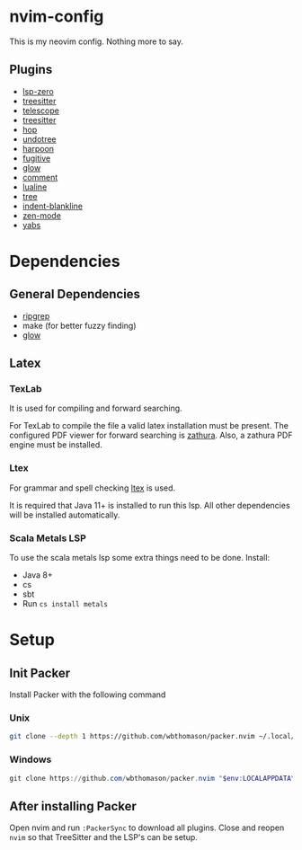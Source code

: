 # nvim-config
This is my neovim config. Nothing more to say.

## Plugins
* [lsp-zero](https://github.com/VonHeikemen/lsp-zero.nvim)
* [treesitter](https://github.com/nvim-treesitter/nvim-treesitter)
* [telescope](https://github.com/nvim-telescope/telescope.nvim)
* [treesitter](https://github.com/nvim-treesitter/nvim-treesitter)  
* [hop](https://github.com/phaazon/hop.nvim)
* [undotree](https://github.com/mbbill/undotree)
* [harpoon](https://github.com/ThePrimeagen/harpoon)
* [fugitive](https://github.com/tpope/vim-fugitive) 
* [glow](https://github.com/ellisonleao/glow.nvim)
* [comment](https://github.com/terrortylor/nvim-comment)
* [lualine](https://github.com/nvim-lualine/lualine.nvim)
* [tree](https://github.com/nvim-tree/nvim-tree.lua)
* [indent-blankline](https://github.com/lukas-reineke/indent-blankline.nvim)
* [zen-mode](https://github.com/folke/zen-mode.nvim)
* [yabs](https://github.com/pianocomposer321/yabs.nvim)

# Dependencies 
## General Dependencies 
* [ripgrep](https://github.com/BurntSushi/ripgrep)
* make (for better fuzzy finding)
* [glow](https://github.com/charmbracelet/glow)

## Latex
### TexLab
It is used for compiling and forward searching.

For TexLab to compile the file a valid latex installation must be present.
The configured PDF viewer for forward searching is [zathura](https://github.com/pwmt/zathura).
Also, a zathura PDF engine must be installed. 

### Ltex
For grammar and spell checking [ltex](https://github.com/vigoux/ltex-ls.nvim) is used.

It is required that Java 11+ is installed to run this lsp.
All other dependencies will be installed automatically.

### Scala Metals LSP
To use the scala metals lsp some extra things need to be done. 
Install:
* Java 8+
* cs
* sbt
* Run `cs install metals`

# Setup

## Init Packer
Install Packer with the following command

### Unix
```bash
git clone --depth 1 https://github.com/wbthomason/packer.nvim ~/.local/share/nvim/site/pack/packer/start/packer.nvim
```
### Windows
```powershell
git clone https://github.com/wbthomason/packer.nvim "$env:LOCALAPPDATA\nvim-data\site\pack\packer\start\packer.nvim"
```

## After installing Packer
Open nvim and run `:PackerSync` to download all plugins.
Close and reopen `nvim` so that TreeSitter and the LSP's can be setup.
